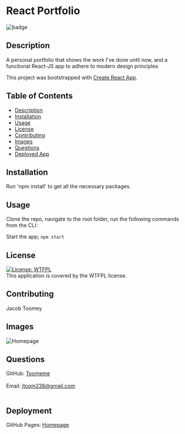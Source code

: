 # React Portfolio
  ![badge](https://img.shields.io/badge/license-WTFPL-brightgreen)<br />
## Description
A personal portfolio that shows the work I've done until now, and a functional React-JS app to adhere to modern design principles

This project was bootstrapped with [Create React App](https://github.com/facebook/create-react-app).

## Table of Contents
- [Description](#description)
- [Installation](#installation)
- [Usage](#usage)
- [License](#license)
- [Contributing](#contributing)
- [Images](#images)
- [Questions](#questions)
- [Deployed App](#deployment)

## Installation
Run 'npm install' to get all the necessary packages.

## Usage
Clone the repo, navigate to the root folder, run the following commands from the CLI:

Start the app;
```npm start```

## License
  [![License: WTFPL](https://img.shields.io/badge/License-WTFPL-brightgreen.svg)](http://www.wtfpl.net/about/)
  <br />
  This application is covered by the WTFPL license.

## Contributing
Jacob Toomey
<br />

## Images
![Homepage](https://i.imgur.com/bQ6DnD7.png)

## Questions
GitHub: [Toomeme](https://github.com/Toomeme)<br />
<br />
Email: jtoom238@gmail.com<br /><br />

## Deployment
GitHub Pages: [Homepage](https://toomeme.github.io/react-portfolio/)